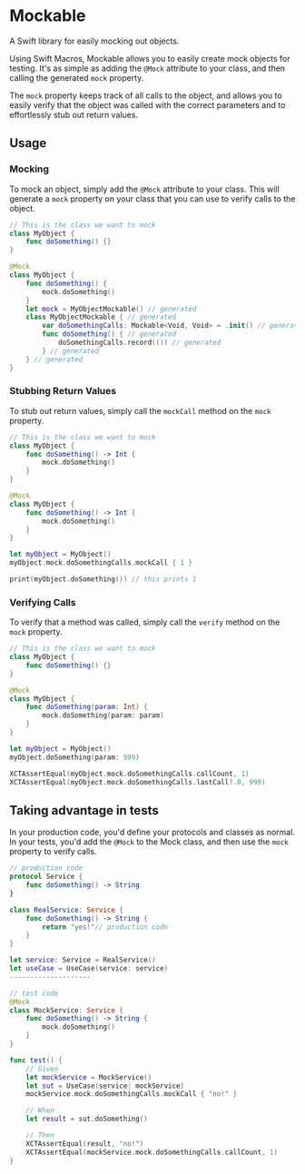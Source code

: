 # Mockable

A Swift library for easily mocking out objects.

Using Swift Macros, Mockable allows you to easily create mock objects for testing. It's as simple as adding the `@Mock` attribute to your class, and then calling the generated `mock` property.

The `mock` property keeps track of all calls to the object, and allows you to easily verify that the object was called with the correct parameters and to effortlessly stub out return values.

## Usage

### Mocking

To mock an object, simply add the `@Mock` attribute to your class. This will generate a `mock` property on your class that you can use to verify calls to the object.

```swift
// This is the class we want to mock
class MyObject {
    func doSomething() {}
}

@Mock
class MyObject {
    func doSomething() {
        mock.doSomething()
    }
    let mock = MyObjectMockable() // generated
    class MyObjectMockable { // generated
        var doSomethingCalls: Mockable<Void, Void> = .init() // generated
        func doSomething() { // generated
            doSomethingCalls.record(()) // generated
        } // generated
    } // generated
}
```

### Stubbing Return Values

To stub out return values, simply call the `mockCall` method on the `mock` property.

```swift
// This is the class we want to mock
class MyObject {
    func doSomething() -> Int { 
        mock.doSomething()
    }
}

@Mock
class MyObject {
    func doSomething() -> Int {
        mock.doSomething()
    }
}

let myObject = MyObject()
myObject.mock.doSomethingCalls.mockCall { 1 }

print(myObject.doSomething()) // this prints 1
```

### Verifying Calls

To verify that a method was called, simply call the `verify` method on the `mock` property.

```swift
// This is the class we want to mock
class MyObject {
    func doSomething() {}
}

@Mock
class MyObject {
    func doSomething(param: Int) {
        mock.doSomething(param: param)
    }
}

let myObject = MyObject()
myObject.doSomething(param: 999)

XCTAssertEqual(myObject.mock.doSomethingCalls.callCount, 1)
XCTAssertEqual(myObject.mock.doSomethingCalls.lastCall?.0, 999)
```

## Taking advantage in tests

In your production code, you'd define your protocols and classes as normal. In your tests, you'd add the `@Mock` to the Mock class, and then use the `mock` property to verify calls.

```swift
// production code
protocol Service {
    func doSomething() -> String 
}

class RealService: Service {
    func doSomething() -> String {
        return "yes!"// production code
    }
}

let service: Service = RealService()
let useCase = UseCase(service: service)
--------------------

// test code
@Mock
class MockService: Service {
    func doSomething() -> String {
        mock.doSomething()
    }
}

func test() {
    // Given
    let mockService = MockService()
    let sut = UseCase(service: mockService)
    mockService.mock.doSomethingCalls.mockCall { "no!" }

    // When
    let result = sut.doSomething()

    // Then
    XCTAssertEqual(result, "no!")
    XCTAssertEqual(mockService.mock.doSomethingCalls.callCount, 1)
}
```
